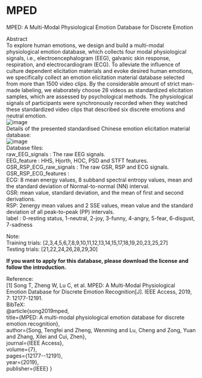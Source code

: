 # MPED
MPED: A Multi-Modal Physiological Emotion Database for Discrete Emotion

Abstract  
To explore human emotions, we design and build a multi-modal physiological emotion database, which collects four modal physiological signals, i.e., electroencephalogram (EEG), galvanic skin response, respiration, and electrocardiogram (ECG). To alleviate the influence of culture dependent elicitation materials and evoke desired human emotions, we specifically collect an emotion elicitation material database selected from more than 1500 video clips. By the considerable amount of strict man-made labeling, we elaborately choose 28 videos as standardized elicitation samples, which are assessed by psychological methods. The physiological signals of participants were synchronously recorded when they watched these standardized video clips that described six discrete emotions and neutral emotion.  
![image](https://github.com/Tengfei000/MPED/blob/datatset/MPED.jpg)  
Details of the presented standardised Chinese emotion elicitation material database:  
![image](https://github.com/Tengfei000/MPED/blob/datatset/elicitaition_material.jpg)  
Database files:  
raw_EEG_signals : The raw EEG signals.  
EEG_feature : HHS, Hjorth, HOC, PSD and STFT features.  
GSR_RSP_ECG_raw_signals : The raw GSR, RSP and ECG signals.  
GSR_RSP_ECG_features :   
ECG: 8 mean energy values, 8 subband spectral entropy values, mean and the standard deviation of Normal-to-normal (NN) interval.  
GSR: mean value, standard deviation, and the mean of first and second derivations.  
RSP:  2energy mean values and 2 SSE values, mean value and the standard deviation of all peak-to-peak (PP) intervals.  
label : 0-resting status, 1-neutral, 2-joy, 3-funny, 4-angry, 5-fear, 6-disgust, 7-sadness  

Note:  
Training trials: [2,3,4,5,6,7,8,9,10,11,12,13,14,15,17,18,19,20,23,25,27]  
Testing trials: [21,22,24,26,28,29,30]  

**If you want to apply for this database, please download the license and follow the introduction.**  

Reference:  
[1] Song T, Zheng W, Lu C, et al. MPED: A Multi-Modal Physiological Emotion Database for Discrete Emotion Recognition[J]. IEEE Access, 2019, 7: 12177-12191.  
BibTeX:  
@article{song2019mped,  
  title={MPED: A multi-modal physiological emotion database for discrete emotion recognition},  
  author={Song, Tengfei and Zheng, Wenming and Lu, Cheng and Zong, Yuan and Zhang, Xilei and Cui, Zhen},  
  journal={IEEE Access},  
  volume={7},  
  pages={12177--12191},  
  year={2019},  
  publisher={IEEE}
}
